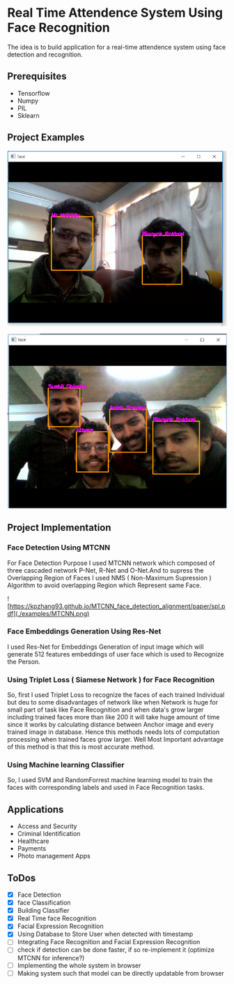 # Real Time Attendence System Using Face Recognition

The idea is to build application for a real-time attendence system using face detection and recognition.

## Prerequisites

* Tensorflow
* Numpy
* PIL
* Sklearn

## Project Examples

![](./examples/image_1.png)

![](./examples/image_2.png)


## Project Implementation

### Face Detection Using MTCNN

For Face Detection Purpose I used MTCNN network which composed of three cascaded network P-Net, R-Net and O-Net.And to supress the Overlapping Region of Faces I used NMS ( Non-Maximum Supression ) Algorithm to avoid overlapping Region which Represent same Face.

![https://kpzhang93.github.io/MTCNN_face_detection_alignment/paper/spl.pdf](./examples/MTCNN.png)


### Face Embeddings Generation Using Res-Net 

I used Res-Net for Embeddings Generation of input image which will generate 512 features embeddings of user face which is used to Recognize the Person.

### Using Triplet Loss ( Siamese Network ) for Face Recognition

So, first I used Triplet Loss to recognize the faces of each trained Individual but deu to some disadvantages of network like when Network is huge for small part of task like Face Recognition and when data's grow larger including trained faces more than like 200 it will take huge amount of time since it works by calculating distance between Anchor image and every trained image in database. Hence this methods needs lots of computation processing when trained faces grow larger. Well Most Important advantage of this method is that this is most accurate method.

### Using Machine learning Classifier
So, I used SVM and RandomForrest machine learning model to train the faces with corresponding labels and used in Face Recognition tasks.

## Applications
* Access and Security
* Criminal Identification
* Healthcare
* Payments
* Photo management Apps


## ToDos
- [x] Face Detection
- [x] face Classification
- [x] Building Classifier
- [X] Real Time face Recognition
- [x] Facial Expression Recognition
- [X] Using Database to Store User when detected with timestamp
- [ ] Integrating Face Recognition and Facial Expression Recognition
- [ ] check if detection can be done faster, if so re-implement it (optimize MTCNN for inference?)
- [ ] Implementing the whole system in browser
- [ ] Making system such that model can be directly updatable from browser